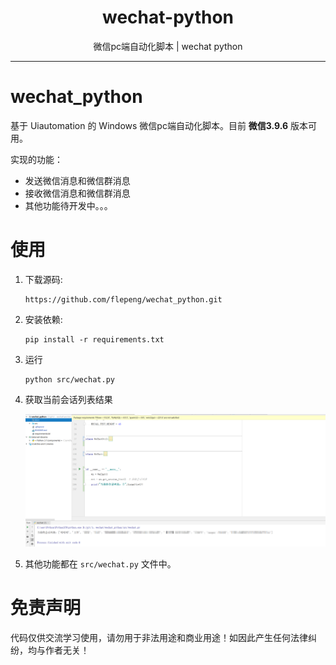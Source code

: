 <h1 align="center">wechat-python</h1>

<p align="center">微信pc端自动化脚本 | wechat python</p>

***

# wechat_python

基于 Uiautomation 的 Windows 微信pc端自动化脚本。目前 **微信3.9.6** 版本可用。

实现的功能：

*   发送微信消息和微信群消息
*   接收微信消息和微信群消息
*   其他功能待开发中。。。


# 使用

1.  下载源码:

    ```
    https://github.com/flepeng/wechat_python.git
    ```

2.  安装依赖:

    ```
    pip install -r requirements.txt
    ```
  
3.  运行

    ```
    python src/wechat.py
    ```

4.  获取当前会话列表结果

    ![](./docs/imgs/01.png)

5.  其他功能都在 `src/wechat.py` 文件中。 


# 免责声明

代码仅供交流学习使用，请勿用于非法用途和商业用途！如因此产生任何法律纠纷，均与作者无关！

